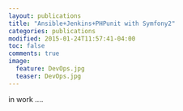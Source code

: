 ```yaml
---
layout: publications
title: "Ansible+Jenkins+PHPunit with Symfony2"
categories: publications
modified: 2015-01-24T11:57:41-04:00
toc: false
comments: true
image:
  feature: DevOps.jpg
  teaser: DevOps.jpg
---
```


in work ....